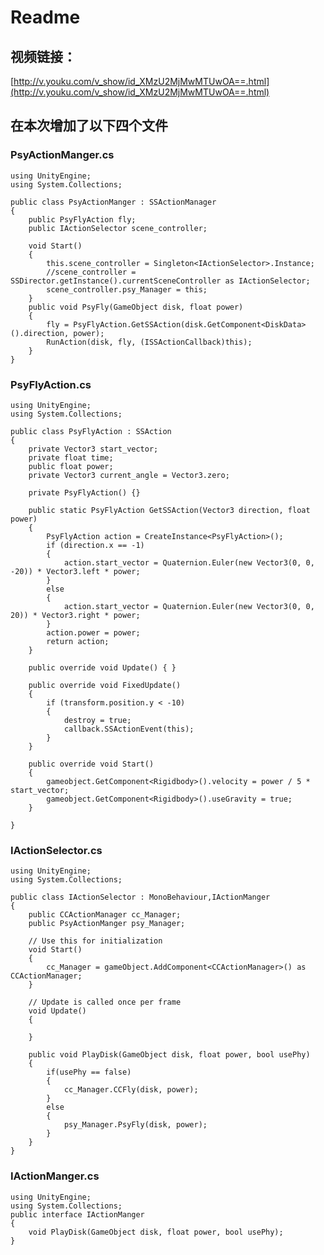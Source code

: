# Readme
## 视频链接：
[http://v.youku.com/v_show/id_XMzU2MjMwMTUwOA==.html](http://v.youku.com/v_show/id_XMzU2MjMwMTUwOA==.html)
## 在本次增加了以下四个文件
### PsyActionManger.cs
	using UnityEngine;
	using System.Collections;

	public class PsyActionManger : SSActionManager
	{
	    public PsyFlyAction fly;
	    public IActionSelector scene_controller;
	
	    void Start()
	    {
	        this.scene_controller = Singleton<IActionSelector>.Instance;
	        //scene_controller = SSDirector.getInstance().currentSceneController as IActionSelector;
	        scene_controller.psy_Manager = this;
	    }
	    public void PsyFly(GameObject disk, float power)
	    {
	        fly = PsyFlyAction.GetSSAction(disk.GetComponent<DiskData>().direction, power);
	        RunAction(disk, fly, (ISSActionCallback)this);
	    }
	}

### PsyFlyAction.cs
	using UnityEngine;
	using System.Collections;
	
	public class PsyFlyAction : SSAction
	{
	    private Vector3 start_vector;
	    private float time;
	    public float power;
	    private Vector3 current_angle = Vector3.zero;
	
	    private PsyFlyAction() {}
	
	    public static PsyFlyAction GetSSAction(Vector3 direction, float power)
	    {
	        PsyFlyAction action = CreateInstance<PsyFlyAction>();
	        if (direction.x == -1)
	        {
	            action.start_vector = Quaternion.Euler(new Vector3(0, 0, -20)) * Vector3.left * power;
	        }
	        else
	        {
	            action.start_vector = Quaternion.Euler(new Vector3(0, 0, 20)) * Vector3.right * power;
	        }
	        action.power = power;
	        return action;
	    }
	
	    public override void Update() { }
	
	    public override void FixedUpdate()
	    {
	        if (transform.position.y < -10)
	        {
	            destroy = true;
	            callback.SSActionEvent(this);
	        }
	    }
	
	    public override void Start()
	    {
	        gameobject.GetComponent<Rigidbody>().velocity = power / 5 * start_vector;
	        gameobject.GetComponent<Rigidbody>().useGravity = true;
	    }
	
	}


### IActionSelector.cs
	using UnityEngine;
	using System.Collections;
	
	public class IActionSelector : MonoBehaviour,IActionManger
	{
	    public CCActionManager cc_Manager;
	    public PsyActionManger psy_Manager;
	
	    // Use this for initialization
	    void Start()
	    {
	        cc_Manager = gameObject.AddComponent<CCActionManager>() as CCActionManager;
	    }
	
	    // Update is called once per frame
	    void Update()
	    {
	
	    }
	
	    public void PlayDisk(GameObject disk, float power, bool usePhy)
	    {
	        if(usePhy == false)
	        {
	            cc_Manager.CCFly(disk, power);
	        }
	        else
	        {
	            psy_Manager.PsyFly(disk, power);
	        }
	    }
	}


### IActionManger.cs
	using UnityEngine;
	using System.Collections;
	public interface IActionManger
	{
	    void PlayDisk(GameObject disk, float power, bool usePhy);
	}
